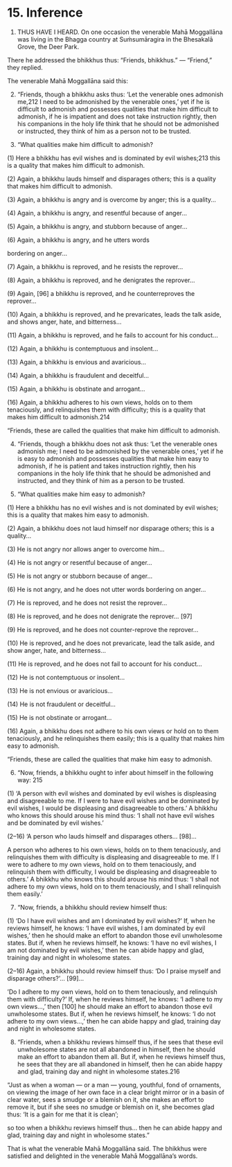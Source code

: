 # 15. Inference

1. THUS HAVE I HEARD. On one occasion the
venerable Mahā Moggallāna was living in the Bhagga country
at Suṁsumāragira in the Bhesakalā Grove, the Deer Park.

There he addressed the bhikkhus thus: “Friends,
bhikkhus.” — “Friend,” they replied.

The venerable Mahā Moggallāna said this:

2. “Friends, though a bhikkhu asks thus: ‘Let the
venerable ones admonish me,212 I need to be admonished
by the venerable ones,’ yet if he is difficult to admonish and
possesses qualities that make him difficult to admonish,
if he is impatient and does not take instruction rightly, then
his companions in the holy life think that he should not be
admonished or instructed, they think of him as a person not
to be trusted.

3. “What qualities make him difficult to admonish?

(1) Here a bhikkhu has evil wishes and is dominated by
evil wishes;213 this is a quality that makes him difficult to
admonish.

(2) Again, a bhikkhu lauds himself and disparages others;
this is a quality that makes him difficult to admonish.

(3) Again, a bhikkhu is angry and is overcome by anger;
this is a quality…

(4) Again, a bhikkhu is angry, and resentful because of
anger…

(5) Again, a bhikkhu is angry, and stubborn because of
anger…

(6) Again, a bhikkhu is angry, and he utters words


bordering on anger…

(7) Again, a bhikkhu is reproved, and he resists the
reprover…

(8) Again, a bhikkhu is reproved, and he denigrates the
reprover…

(9) Again, [96] a bhikkhu is reproved, and he counterreproves the reprover…

(10) Again, a bhikkhu is reproved, and he prevaricates,
leads the talk aside, and shows anger, hate, and bitterness…

(11) Again, a bhikkhu is reproved, and he fails to account
for his conduct…

(12) Again, a bhikkhu is contemptuous and insolent…

(13) Again, a bhikkhu is envious and avaricious…

(14) Again, a bhikkhu is fraudulent and deceitful…

(15) Again, a bhikkhu is obstinate and arrogant…

(16) Again, a bhikkhu adheres to his own views, holds on
to them tenaciously, and relinquishes them with difficulty; this
is a quality that makes him difficult to admonish.214

“Friends, these are called the qualities that make him
difficult to admonish.

4. “Friends, though a bhikkhu does not ask thus: ‘Let the
venerable ones admonish me; I need to be admonished by the
venerable ones,’ yet if he is easy to admonish and possesses
qualities that make him easy to admonish, if he is patient and
takes instruction rightly, then his companions in the holy life
think that he should be admonished and instructed, and they
think of him as a person to be trusted.

5. “What qualities make him easy to admonish?


(1) Here a bhikkhu has no evil wishes and is not
dominated by evil wishes; this is a quality that makes him
easy to admonish.

(2) Again, a bhikkhu does not laud himself nor disparage
others; this is a quality…

(3) He is not angry nor allows anger to overcome him…

(4) He is not angry or resentful because of anger…

(5) He is not angry or stubborn because of anger…

(6) He is not angry, and he does not utter words bordering
on anger…

(7) He is reproved, and he does not resist the reprover…

(8) He is reproved, and he does not denigrate the
reprover… [97]

(9) He is reproved, and he does not counter-reprove the
reprover…

(10) He is reproved, and he does not prevaricate, lead the
talk aside, and show anger, hate, and bitterness…

(11) He is reproved, and he does not fail to account for
his conduct…

(12) He is not contemptuous or insolent…

(13) He is not envious or avaricious…

(14) He is not fraudulent or deceitful…

(15) He is not obstinate or arrogant…

(16) Again, a bhikkhu does not adhere to his own views or
hold on to them tenaciously, and he relinquishes them easily;
this is a quality that makes him easy to admonish.

“Friends, these are called the qualities that make him
easy to admonish.


6. “Now, friends, a bhikkhu ought to infer about himself in
the following way: 215

(1) ‘A person with evil wishes and dominated by evil
wishes is displeasing and disagreeable to me. If I were to
have evil wishes and be dominated by evil wishes, I would be
displeasing and disagreeable to others.’ A bhikkhu who knows
this should arouse his mind thus: ‘I shall not have evil wishes
and be dominated by evil wishes.’

(2–16) ‘A person who lauds himself and disparages
others… [98]…

A person who adheres to his own views, holds on to them
tenaciously, and relinquishes them with difficulty is displeasing
and disagreeable to me. If I were to adhere to my own views,
hold on to them tenaciously, and relinquish them with difficulty,
I would be displeasing and disagreeable to others.’ A bhikkhu
who knows this should arouse his mind thus: ‘I shall not
adhere to my own views, hold on to them tenaciously, and I
shall relinquish them easily.’

7. “Now, friends, a bhikkhu should review himself thus:

(1) ‘Do I have evil wishes and am I dominated by evil
wishes?’ If, when he reviews himself, he knows: ‘I have evil
wishes, I am dominated by evil wishes,’ then he should make
an effort to abandon those evil unwholesome states. But if,
when he reviews himself, he knows: ‘I have no evil wishes, I
am not dominated by evil wishes,’ then he can abide happy
and glad, training day and night in wholesome states.

(2–16) Again, a bhikkhu should review himself thus: ‘Do I
praise myself and disparage others?’… [99]…


’Do I adhere to my own views, hold on to them tenaciously,
and relinquish them with difficulty?’ If, when he reviews himself,
he knows: ‘I adhere to my own views…,’ then [100] he should
make an effort to abandon those evil unwholesome states.
But if, when he reviews himself, he knows: ‘I do not adhere to
my own views…,’ then he can abide happy and glad, training
day and night in wholesome states.

8. “Friends, when a bhikkhu reviews himself thus, if he
sees that these evil unwholesome states are not all abandoned
in himself, then he should make an effort to abandon them all.
But if, when he reviews himself thus, he sees that they are
all abandoned in himself, then he can abide happy and glad,
training day and night in wholesome states.216

“Just as when a woman — or a man — young, youthful,
fond of ornaments, on viewing the image of her own face in a
clear bright mirror or in a basin of clear water, sees a smudge
or a blemish on it, she makes an effort to remove it, but if she
sees no smudge or blemish on it, she becomes glad thus: ‘It
is a gain for me that it is clean’;

so too when a bhikkhu reviews himself thus… then he can
abide happy and glad, training day and night in wholesome
states.”

That is what the venerable Mahā Moggallāna said. The
bhikkhus were satisfied and delighted in the venerable Mahā
Moggallāna’s words.
